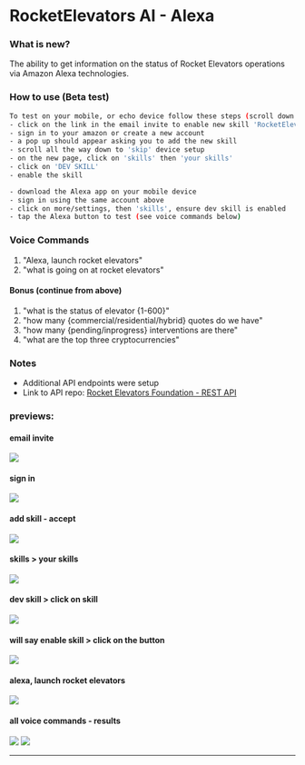 # RocketElevators AI - Alexa

### What is new?

The ability to get information on the status of Rocket Elevators operations via Amazon Alexa technologies.

### How to use (Beta test)

```bash
To test on your mobile, or echo device follow these steps (scroll down for screenshots):
- click on the link in the email invite to enable new skill 'RocketElevators-Colby'
- sign in to your amazon or create a new account
- a pop up should appear asking you to add the new skill
- scroll all the way down to 'skip' device setup
- on the new page, click on 'skills' then 'your skills'
- click on 'DEV SKILL'
- enable the skill 

- download the Alexa app on your mobile device
- sign in using the same account above
- click on more/settings, then 'skills', ensure dev skill is enabled
- tap the Alexa button to test (see voice commands below)
```

### Voice Commands
1. "Alexa, launch rocket elevators"
2. "what is going on at rocket elevators"

#### Bonus (continue from above)
1. "what is the status of elevator {1-600}"
2. "how many {commercial/residential/hybrid} quotes do we have"
3. "how many {pending/inprogress} interventions are there"
4. "what are the top three cryptocurrencies"

### Notes
- Additional API endpoints were setup
- Link to API repo: [Rocket Elevators Foundation - REST API](https://github.com/starshyp/Rocket-Elevators-Foundation-REST-API)

### previews:
#### email invite
![](https://lh3.googleusercontent.com/pw/AM-JKLXw23TdG51ufl-F3fm7OYlFT8qGV1wh85nGU2XuHkOxEAEozZANgBKsESv7TBWtbiARjhiEwBAGYSCsUfCHtQtTWZUf4D0art_Yp0kYWgqRemBfq4znuo9FFlKpPpoPJhc2f_OlNu56u89sHSw_J3bJ=w910-h345-no)

#### sign in
![](https://lh3.googleusercontent.com/pw/AM-JKLXg11s0EDCxFbo74ICV1xyVFTZYhn6OeKXhDByZpQmP0_v6isYURwDy52k1hZvIA5gS8d37YyklS4cRXEDg5zAtfsglJkoqgbRTTJ_Lu_QXY0abIfKYx2yAYDI3wnte-SVkMU_bOEF432O1RxE65b-0=w830-h659-no)

#### add skill - accept
![](https://lh3.googleusercontent.com/pw/AM-JKLVgJhatGuqjwcGbdj9FYtLVOGvNRymPHQA1Tj49HA83t696TTYXsCS6JiTHV7uEvA987FFGpfhcovB7NSX8FtNQkDqpZZWflfwifI2HSopZ4zRgAorXAg5bJ1N_94R_wAJvE5aLjYJcZR9N_R2BZQtZ=w1381-h571-no)

#### skills > your skills
![](https://lh3.googleusercontent.com/pw/AM-JKLUNBUakiN_wJe6-mN7w5kWZnESJ8lrwuFS7qtrajJDgWMEKrTzKoB2oOmMoK8sJa53X8RDnrcmZvTRScREknio_mKm9BygldmfQIxdzZy0Tgn2XSKLfRV86NUMuR2e6CIESCcBG506owID5FgC5-i-L=w1365-h857-no)

#### dev skill > click on skill
![](https://lh3.googleusercontent.com/pw/AM-JKLUoA6ftOtDMd5M0hmpYcnixsC5g97Cisg6VvR4x63FJUgdoXFTgAADghyKYF_qjcfFAft7lL6awQVokFPjgjbPzmGu8bzQyVZ7S-WuOb5FgKlng0C36xvvuf3TziXp5o9V0GD7trZP9xUATHK0z43Rl=w1302-h594-no)

#### will say enable skill > click on the button
![](https://lh3.googleusercontent.com/pw/AM-JKLUT_eZjLlFa8bgKtEc4p6hJuStvceI1pT_kkrDas4Ms3Gx0rGjZikb4H7wLZ6AWZrKubIap7RH46s7lNOQkWOf8zmQzI9liOYQYvt3DA3485gMDmzMtCQbGrICbzSfNuJ9rDYxArnn1MMfo1vCPTCGd=w1339-h652-no)

#### alexa, launch rocket elevators
![](https://m.media-amazon.com/images/G/01/alexa/alexa-app/2640_AlexaApp_Desktop.jpg)

#### all voice commands - results
![](https://lh3.googleusercontent.com/pw/AM-JKLWsGg04GKhiDs-5BThW78no4NlScUQ-kSkfTtyOs1mIuacxRiB6ZXA47px9nWVbCtYFlV6mGEk12EJvWM-CYM8VCINNaoTe4Cx_-QuF8Ank-bEdispR_R6-SplMpc99G1w_xxRaZPFY_kpjwgpK8vDC=w426-h1123-no)
![](https://lh3.googleusercontent.com/pw/AM-JKLWAxu1d1BMCOlOgL1CoV2zsMsTczkmn0kAg3Yj12yqfWWl4y9B50HdhwCfzXghtPEz8KF38xLAnAlcOjgWtMWKK0xGep09O8I-8MBUdpUKumWbFrfTntM4ATFSXcjKwCih-PAywSQ-L365RTRW--WZk=w399-h157-no)

----------------
